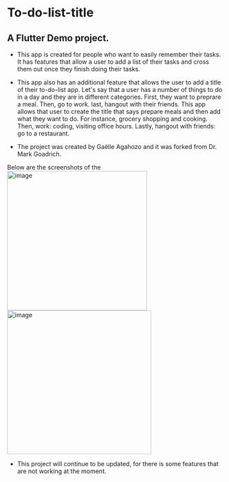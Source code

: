 # To-do-list-title

## A Flutter Demo project.

* This app is created for people who want to easily remember their tasks. It has features that allow a user to add a list of their tasks and cross them out once they finish doing their tasks. 

* This app also has an additional feature that allows the user to add a title of their to-do-list app.  Let's say that a user has a number of things to do in a day and they are in different categories. First, they want to preprare a meal. Then, go to work. last, hangout with their friends. 
This app allows that user to create the title that says prepare meals and then add what they want to do. For instance, grocery shopping and cooking. Then, work: coding, visiting office hours. Lastly, hangout with friends: go to a restaurant.

* The project was created by Gaëlle Agahozo and it was forked from Dr. Mark Goadrich. 

Below are the screenshots of the  
<img width="325" alt="image" src="https://user-images.githubusercontent.com/72021075/205288992-87fa632d-659e-44b1-b24c-cca3c2ce437c.png">
<img width="335" alt="image" src="https://user-images.githubusercontent.com/72021075/205289089-a8ed96b3-9a6b-4195-86ef-11182b02c51b.png">


* This project will continue to be updated, for there is some features that are not working at the moment. 
